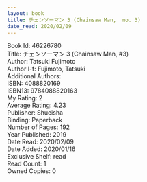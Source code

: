 ```yaml
---
layout: book
title: チェンソーマン 3 (Chainsaw Man,  no. 3)
date_read: 2020/02/09
---
```


Book Id: 46226780<br />
Title: チェンソーマン 3 (Chainsaw Man, #3)<br />
Author: Tatsuki Fujimoto<br />
Author l-f: Fujimoto, Tatsuki<br />
Additional Authors: <br />
ISBN: 4088820169<br />
ISBN13: 9784088820163<br />
My Rating: 2<br />
Average Rating: 4.23<br />
Publisher: Shueisha<br />
Binding: Paperback<br />
Number of Pages: 192<br />
Year Published: 2019<br />
Date Read: 2020/02/09<br />
Date Added: 2020/01/16<br />
Exclusive Shelf: read<br />
Read Count: 1<br />
Owned Copies: 0<br />

